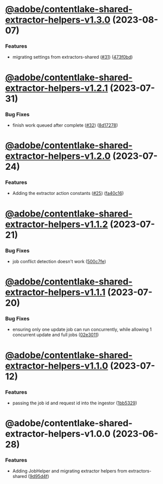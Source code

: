 # [@adobe/contentlake-shared-extractor-helpers-v1.3.0](https://github.com/adobe/contentlake-shared/compare/@adobe/contentlake-shared-extractor-helpers-v1.2.1...@adobe/contentlake-shared-extractor-helpers-v1.3.0) (2023-08-07)


### Features

* migrating settings from extractors-shared ([#31](https://github.com/adobe/contentlake-shared/issues/31)) ([473f0bd](https://github.com/adobe/contentlake-shared/commit/473f0bd52bd919953d3be287136c84301c0779b3))

# [@adobe/contentlake-shared-extractor-helpers-v1.2.1](https://github.com/adobe/contentlake-shared/compare/@adobe/contentlake-shared-extractor-helpers-v1.2.0...@adobe/contentlake-shared-extractor-helpers-v1.2.1) (2023-07-31)


### Bug Fixes

* finish work queued after complete ([#32](https://github.com/adobe/contentlake-shared/issues/32)) ([8d17278](https://github.com/adobe/contentlake-shared/commit/8d17278368aadcd53c7cac7e624fc1b5fd5ebe2d))

# [@adobe/contentlake-shared-extractor-helpers-v1.2.0](https://github.com/adobe/contentlake-shared/compare/@adobe/contentlake-shared-extractor-helpers-v1.1.2...@adobe/contentlake-shared-extractor-helpers-v1.2.0) (2023-07-24)


### Features

* Adding the extractor action constants ([#25](https://github.com/adobe/contentlake-shared/issues/25)) ([fa40c16](https://github.com/adobe/contentlake-shared/commit/fa40c16b9031fda71a1411c8b29cdcf6bd60bfb0))

# [@adobe/contentlake-shared-extractor-helpers-v1.1.2](https://github.com/adobe/contentlake-shared/compare/@adobe/contentlake-shared-extractor-helpers-v1.1.1...@adobe/contentlake-shared-extractor-helpers-v1.1.2) (2023-07-21)


### Bug Fixes

* job conflict detection doesn't work ([500c7fe](https://github.com/adobe/contentlake-shared/commit/500c7fe5829868e4f0c87dee1238de8279da987a))

# [@adobe/contentlake-shared-extractor-helpers-v1.1.1](https://github.com/adobe/contentlake-shared/compare/@adobe/contentlake-shared-extractor-helpers-v1.1.0...@adobe/contentlake-shared-extractor-helpers-v1.1.1) (2023-07-20)


### Bug Fixes

* ensuring only one update job can run concurrently, while allowing 1 concurrent update and full jobs ([02e3011](https://github.com/adobe/contentlake-shared/commit/02e301178e7f1a9cae8a236a7703ba8da1a470e0))

# [@adobe/contentlake-shared-extractor-helpers-v1.1.0](https://github.com/adobe/contentlake-shared/compare/@adobe/contentlake-shared-extractor-helpers-v1.0.0...@adobe/contentlake-shared-extractor-helpers-v1.1.0) (2023-07-12)


### Features

* passing the job id and request id into the ingestor ([1bb5329](https://github.com/adobe/contentlake-shared/commit/1bb5329f362bc44be503ff834db5203bf6386edc))

# @adobe/contentlake-shared-extractor-helpers-v1.0.0 (2023-06-28)


### Features

* Adding JobHelper and migrating extractor helpers from extractors-shared ([9d95d4f](https://github.com/adobe/contentlake-shared/commit/9d95d4f183cdce8477a8546c6509bffad7bc4bd4))
